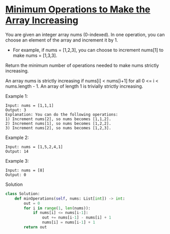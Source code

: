 # [Minimum Operations to Make the Array Increasing](https://leetcode.com/problems/minimum-operations-to-make-the-array-increasing/)

You are given an integer array nums (0-indexed). In one operation, you can choose an element of the array and increment 
it by 1.

- For example, if nums = [1,2,3], you can choose to increment nums[1] to make nums = [1,3,3].

Return the minimum number of operations needed to make nums strictly increasing.

An array nums is strictly increasing if nums[i] < nums[i+1] for all 0 <= i < nums.length - 1. An array of length 1 is 
trivially strictly increasing.


Example 1:
```
Input: nums = [1,1,1]
Output: 3
Explanation: You can do the following operations:
1) Increment nums[2], so nums becomes [1,1,2].
2) Increment nums[1], so nums becomes [1,2,2].
3) Increment nums[2], so nums becomes [1,2,3].
```
Example 2:
```
Input: nums = [1,5,2,4,1]
Output: 14
```
Example 3:
```
Input: nums = [8]
Output: 0
```
Solution
```python
class Solution:
    def minOperations(self, nums: List[int]) -> int:
        out = 0
        for i in range(1, len(nums)):
            if nums[i] <= nums[i-1]:
                out += nums[i-1] - nums[i] + 1
                nums[i] = nums[i-1] + 1
        return out
```